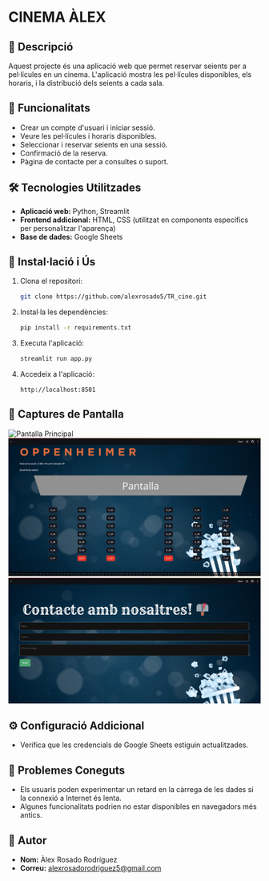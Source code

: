 # CINEMA ÀLEX
## 📝 **Descripció**

Aquest projecte és una aplicació web que permet reservar seients per a pel·lícules en un cinema. L'aplicació mostra les pel·lícules disponibles, els horaris, i la distribució dels seients a cada sala.

## 🎯 **Funcionalitats**

- Crear un compte d'usuari i iniciar sessió.
- Veure les pel·lícules i horaris disponibles.
- Seleccionar i reservar seients en una sessió.
- Confirmació de la reserva.
- Pàgina de contacte per a consultes o suport.

## 🛠️ **Tecnologies Utilitzades**

- **Aplicació web:** Python, Streamlit
- **Frontend addicional:** HTML, CSS (utilitzat en components específics per personalitzar l'aparença)
- **Base de dades:** Google Sheets

## 🚀 **Instal·lació i Ús**

1. Clona el repositori:
    ```bash
    git clone https://github.com/alexrosado5/TR_cine.git
    ```

2. Instal·la les dependències:
    ```bash
    pip install -r requirements.txt
    ```

3. Executa l'aplicació:
    ```bash
    streamlit run app.py
    ```

4. Accedeix a l'aplicació:
    ```
    http://localhost:8501
    ```

## 📸 **Captures de Pantalla**

![Pantalla Principal](/assets/captura1.png)
![Pàgina de Reserva](/assets/captura2.png)
![Pàgina de contacte](/assets/captura3.png)

## ⚙️ **Configuració Addicional**

- Verifica que les credencials de Google Sheets estiguin actualitzades.

## 🐞 **Problemes Coneguts**

- Els usuaris poden experimentar un retard en la càrrega de les dades si la connexió a Internet és lenta.
- Algunes funcionalitats podrien no estar disponibles en navegadors més antics.

## 👤 **Autor**

- **Nom:** Àlex Rosado Rodríguez
- **Correu:** alexrosadorodriguez5@gmail.com